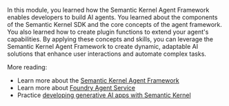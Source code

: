 In this module, you learned how the Semantic Kernel Agent Framework enables developers to build AI agents. You learned about the components of the Semantic Kernel SDK and the core concepts of the agent framework. You also learned how to create plugin functions to extend your agent's capabilities. By applying these concepts and skills, you can leverage the Semantic Kernel Agent Framework to create dynamic, adaptable AI solutions that enhance user interactions and automate complex tasks.

More reading:

- Learn more about the [Semantic Kernel Agent Framework](/semantic-kernel/frameworks/agent/?pivots=programming-language-python)
- Learn more about [Foundry Agent Service](https://techcommunity.microsoft.com/blog/azure-ai-services-blog/introducing-azure-ai-agent-service/4298357)
- Practice [developing generative AI apps with Semantic Kernel](/training/paths/develop-ai-agents-azure-open-ai-semantic-kernel-sdk/)